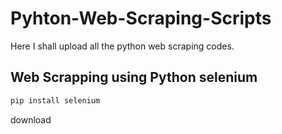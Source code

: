 # Pyhton-Web-Scraping-Scripts
Here I shall upload all the python web scraping codes.

## Web Scrapping using Python selenium
```bash
pip install selenium
```

download 